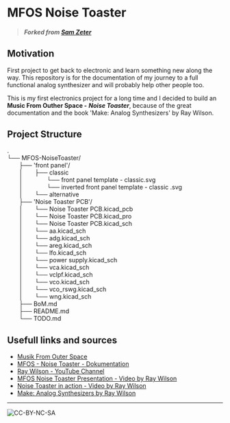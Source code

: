 # MFOS Noise Toaster


> ##### Forked from *[Sam Zeter](https://github.com/samzeter/noise-toaster)*

## Motivation

First project to get back to electronic and learn something new along the way.
This repository is for the documentation of my journey to a full functional analog synthesizer and will probably help other people too.

This is my first electronics project for a long time and I decided to build an __Music From Outher Space -__ __*Noise Toaster*__,  because of the great documentation and the book 'Make: Analog Synthesizers' by Ray Wilson.

## Project Structure
.  
└── MFOS-NoiseToaster/  
&ensp;&ensp;&ensp;&ensp;├── 'front panel'/  
&ensp;&ensp;&ensp;&ensp;│&ensp;&ensp;&ensp;&ensp;├── classic  
&ensp;&ensp;&ensp;&ensp;│&ensp;&ensp;&ensp;&ensp;&ensp;&ensp;&ensp;&ensp;└── front panel template - classic.svg  
&ensp;&ensp;&ensp;&ensp;│&ensp;&ensp;&ensp;&ensp;&ensp;&ensp;&ensp;&ensp;└── inverted front panel template - classic .svg  
&ensp;&ensp;&ensp;&ensp;│&ensp;&ensp;&ensp;&ensp;└── alternative  
&ensp;&ensp;&ensp;&ensp;├── 'Noise Toaster PCB'/  
&ensp;&ensp;&ensp;&ensp;│&ensp;&ensp;&ensp;&ensp;└── Noise Toaster PCB.kicad_pcb  
&ensp;&ensp;&ensp;&ensp;│&ensp;&ensp;&ensp;&ensp;└── Noise Toaster PCB.kicad_pro  
&ensp;&ensp;&ensp;&ensp;│&ensp;&ensp;&ensp;&ensp;└── Noise Toaster PCB.kicad_sch  
&ensp;&ensp;&ensp;&ensp;│&ensp;&ensp;&ensp;&ensp;└── aa.kicad_sch  
&ensp;&ensp;&ensp;&ensp;│&ensp;&ensp;&ensp;&ensp;└── adg.kicad_sch  
&ensp;&ensp;&ensp;&ensp;│&ensp;&ensp;&ensp;&ensp;└── areg.kicad_sch  
&ensp;&ensp;&ensp;&ensp;│&ensp;&ensp;&ensp;&ensp;└── lfo.kicad_sch  
&ensp;&ensp;&ensp;&ensp;│&ensp;&ensp;&ensp;&ensp;└── power supply.kicad_sch  
&ensp;&ensp;&ensp;&ensp;│&ensp;&ensp;&ensp;&ensp;└── vca.kicad_sch  
&ensp;&ensp;&ensp;&ensp;│&ensp;&ensp;&ensp;&ensp;└── vclpf.kicad_sch  
&ensp;&ensp;&ensp;&ensp;│&ensp;&ensp;&ensp;&ensp;└── vco.kicad_sch  
&ensp;&ensp;&ensp;&ensp;│&ensp;&ensp;&ensp;&ensp;└── vco_rswg.kicad_sch  
&ensp;&ensp;&ensp;&ensp;│&ensp;&ensp;&ensp;&ensp;└── wng.kicad_sch  
&ensp;&ensp;&ensp;&ensp;├── BoM.md  
&ensp;&ensp;&ensp;&ensp;├── README.md  
&ensp;&ensp;&ensp;&ensp;└── TODO.md  

## Usefull links and sources

* [Musik From Outer Space](http://musicfromouterspace.com/)
* [MFOS - Noise Toaster - Dokumentation](http://musicfromouterspace.com/index.php?MAINTAB=SYNTHDIY&PROJARG=NOISETOASTER/NOISETOASTER.php&VPW=1493&VPH=725)
* [Ray Wilson - YouTube Channel](https://www.youtube.com/@Musicfromouterspace)
* [MFOS Noise Toaster Presentation - Video by Ray Wilson](https://www.youtube.com/watch?v=smFKx6gfOd0)
* [Noise Toaster in action - Video by Ray Wilson](https://www.youtube.com/watch?v=qHlyuIe3wuU)
* [Make: Analog Synthesizers by Ray Wilson](https://learning.oreilly.com/library/view/make-analog-synthesizers/9781449356200/)

---
![CC-BY-NC-SA](https://i.creativecommons.org/l/by-nc-sa/4.0/88x31.png)




